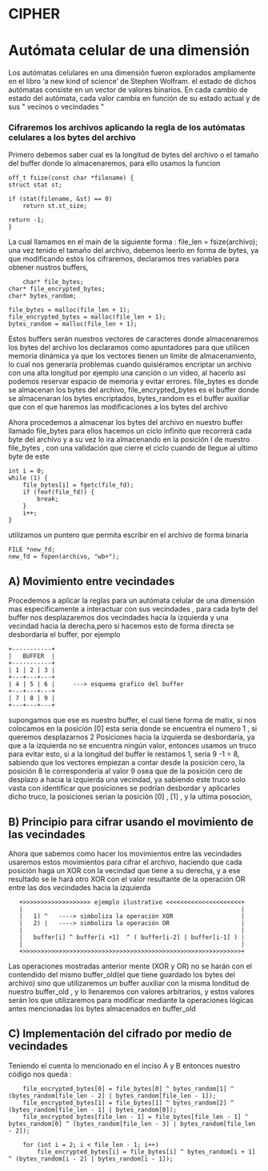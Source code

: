 # CIPHER

# Autómata celular de una dimensión

Los autómatas celulares en una dimensión fueron explorados ampliamente en el libro ‘a new kind of science’ de Stephen Wolfram.
el estado de dichos autómatas consiste en un vector de valores binarios. En cada cambio de estado del autómata, cada valor cambia en función de su estado actual y de sus " vecinos o vecindades "

### Cifraremos  los archivos aplicando la regla de los autómatas celulares a los bytes del archivo
 
 
Primero debemos saber cual es la longitud de bytes del archivo o el tamaño del buffer donde lo almacenaremos, para ello usamos la funcion 
   
    off_t fsize(const char *filename) {
    struct stat st; 

    if (stat(filename, &st) == 0)
        return st.st_size;

    return -1; 
    }
    
    

La cual llamamos en el main de la siguiente forma : file_len = fsize(archivo); 
una vez tenido el tamaño del archivo, debemos leerlo en forma de bytes, ya que modificando estos  los cifraremos,
declaramos tres variables para obtener nustros buffers, 
           
        char* file_bytes;
	char* file_encrypted_bytes;
	char* bytes_random;
	
	file_bytes = malloc(file_len + 1);
	file_encrypted_bytes = malloc(file_len + 1);
	bytes_random = malloc(file_len + 1);
	 
 Estos buffers serán nuestros vectores de caracteres donde almacenaremos los bytes del archivo
 los declaramos como apuntadores para que utilicen memoria dinámica ya que los vectores tienen un limite de almacenamiento, lo cual       nos generaría problemas cuando quisiéramos encriptar un archivo con una alta longitud por ejemplo una canción o un video, al hacerlo asi podemos reservar espacio de memoria y evitar errores. file_bytes es donde se almacenan los bytes del archivo, file_encrypted_bytes es el buffer donde se almacenaran los bytes encriptados,  bytes_random es el buffer auxiliar que con el que haremos las modificaciones a los bytes del archivo


Ahora procedemos a almacenar los bytes del archivo en nuestro buffer llamado file_bytes
para ellos hacemos un ciclo infinito que recorrerá  cada byte del archivo y a su vez lo ira almacenando en la posición I de nuestro file_bytes , con una validación que cierre el ciclo cuando de llegue al ultimo byte de este 

	int i = 0;
	while (1) {
		file_bytes[i] = fgetc(file_fd);
		if (feof(file_fd)) {
			break;
		}
		i++;
	}


utilizamos un puntero que permita escribir en el archivo de forma binaria 
        
	FILE *new_fd;
	new_fd = fopen(archivo, "wb+");

	
## A) Movimiento entre vecindades 

Procedemos a aplicar la reglas para un autómata celular de una dimensión mas específicamente a interactuar con sus vecindades , para cada byte del buffer nos desplazaremos  dos vecindades hacia la izquierda y una vecindad hacia la derecha,pero si hacemos esto de forma directa se desbordaría el buffer, por ejemplo
        
	+-----------+ 
	|   BUFFER  |
	+-----------+ 
	| 1 | 2 | 3 |
	+---+---+---+
	| 4 | 5 | 6 |     ---> esquema grafico del buffer 
	+---+---+---+
	| 7 | 8 | 9 |
	+---+---+---+
	
supongamos que ese es nuestro buffer, el cual tiene forma de matix, si  nos colocamos en la posición [0] esta seria donde se encuentra el numero 1 , si queremos desplazarnos 2 Posiciones  hacia la izquierda se desbordaría, ya que a la izquierda no se encuentra  ningún valor, entonces usamos un truco para evitar esto, si a la longitud del buffer le restamos 1, seria 9 -1 = 8, sabiendo que los vectores empiezan a contar desde la posición cero, la posición 8 le correspondería al valor 9 osea que de la posición cero de desplazo a hacia la izquierda una vecindad, ya sabiendo este truco solo vasta con identificar que posiciones se podrían desbordar y aplicarles dicho truco, la posiciones serian la posición [0] , [1] , y la ultima posocion, 

## B) Principio para cifrar usando el movimiento de las vecindades

Ahora que sabemos como hacer los movimientos entre las vecindades usaremos estos movimientos para cifrar el archivo, haciendo que cada posición haga un XOR con la vecindad que tiene a su derecha, y a ese resultado se le hará otro XOR con el valor resultante de la operación OR entre las dos vecindades hacia la izquierda  
        
          	   
	   +>>>>>>>>>>>>>>>>>>> ejemplo ilustrativo <<<<<<<<<<<<<<<<<<<<<+
	   | 	                                                         |
	   |   1) ^   ----> simboliza la operación XOR                   |
	   |   2) |   ----> simboliza la operación OR                    |
	   |                                                             |
	   |   buffer[i] ^ buffer[i +1]  ^ ( buffer[i-2] | buffer[i-1] ) |  
	   |                                                             |
	   +>>>>>>>>>>>>>>>>>>>>>>>>>>>>>>>>>>>>>>>>>>>>>>>>>>>>>>>>>>>>>+
	 
Las operaciones mostradas anterior mente (XOR y OR) no se harán con el contendido del mismo buffer_old(el que tiene guardado los bytes del archivo)  sino que   utilizaremos un buffer auxiliar con la misma londitud de nuestro buffer_old  , y lo llenaremos con valores arbitrarios,  y estos valores serán los que utilizaremos para modificar mediante la operaciones lógicas antes mencionadas los bytes almacenados en buffer_old

## C) Implementación del cifrado por medio de vecindades 
Teniendo el cuenta lo mencionado en el inciso A y B entonces nuestro código nos queda : 
         
		
		file_encrypted_bytes[0] = file_bytes[0] ^ bytes_random[1] ^ (bytes_random[file_len - 2] | bytes_random[file_len - 1]);
		file_encrypted_bytes[1] = file_bytes[1] ^ bytes_random[2] ^ (bytes_random[file_len - 1] | bytes_random[0]);
		file_encrypted_bytes[file_len - 1] = file_bytes[file_len - 1] ^ bytes_random[0] ^ (bytes_random[file_len - 3] | bytes_random[file_len - 2]);

		for (int i = 2; i < file_len - 1; i++)
			file_encrypted_bytes[i] = file_bytes[i] ^ bytes_random[i + 1] ^ (bytes_random[i - 2] | bytes_random[i - 1]);
